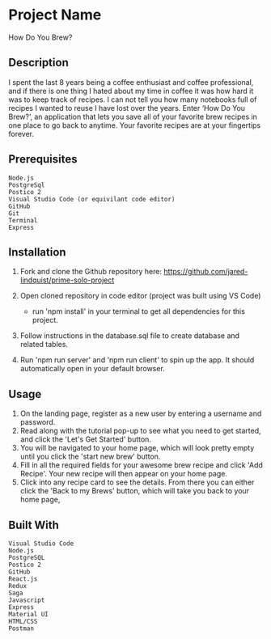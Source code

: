 # Project Name

How Do You Brew?

## Description

I spent the last 8 years being a coffee enthusiast and coffee professional, and if there is one thing I hated about my time in coffee it was how hard it was to keep track of recipes. I can not tell you how many notebooks full of recipes I wanted to reuse I have lost over the years. Enter ‘How Do You Brew?’, an application that lets you save all of your favorite brew recipes in one place to go back to anytime. Your favorite recipes are at your fingertips forever.


## Prerequisites
    Node.js
    PostgreSql
    Postico 2
    Visual Studio Code (or equivilant code editor)
    GitHub
    Git
    Terminal
    Express

## Installation
1. Fork and clone the Github repository here:
https://github.com/jared-lindquist/prime-solo-project

2. Open cloned repository in code editor (project was built using VS Code)
    - run 'npm install' in your terminal to get all dependencies for this project.

3. Follow instructions in the database.sql file to create database and related tables.

4. Run 'npm run server' and 'npm run client' to spin up the app. It should automatically 
open in your default browser.


## Usage
1. On the landing page, register as a new user by entering a username and password.
2. Read along with the tutorial pop-up to see what you need to get started, and click the 
'Let's Get Started' button.
3. You will be navigated to your home page, which will look pretty empty until you click the
'start new brew' button.
4. Fill in all the required fields for your awesome brew recipe and click 'Add Recipe'. 
Your new recipe will then appear on your home page. 
5. Click into any recipe card to see the details. From there you can either click the 
'Back to my Brews' button, which will take you back to your home page,

## Built With
    Visual Studio Code
    Node.js
    PostgreSQL
    Postico 2
    GitHub
    React.js
    Redux
    Saga
    Javascript
    Express
    Material UI
    HTML/CSS
    Postman




